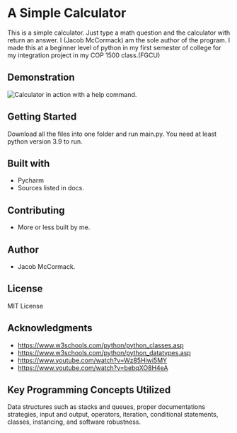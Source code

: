 # A Simple Calculator

This is a simple calculator. Just type a math question and the calculator with return an answer.
I (Jacob McCormack) am the sole author of the program.
I made this at a beginner level of python in my first semester of college for my integration project in my COP 1500 class.(FGCU)

## Demonstration

![Calculator in action with a help command.](giphy.gif)

## Getting Started

Download all the files into one folder and run main.py. You need at least python version 3.9 to run.

## Built with

* Pycharm
* Sources listed in docs.

## Contributing

* More or less built by me.

## Author

* Jacob McCormack.

## License

MIT License

## Acknowledgments

* https://www.w3schools.com/python/python_classes.asp
* https://www.w3schools.com/python/python_datatypes.asp
* https://www.youtube.com/watch?v=Wz85Hiwi5MY
* https://www.youtube.com/watch?v=bebqXO8H4eA

## Key Programming Concepts Utilized

Data structures such as stacks and queues, proper documentations strategies, input and output, operators, iteration, conditional statements, classes, instancing, and software robustness.
